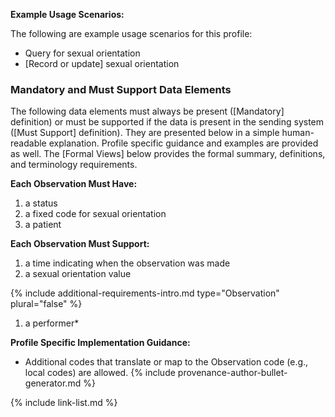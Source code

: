 
**Example Usage Scenarios:**

The following are example usage scenarios for this profile:

- Query for sexual orientation
- [Record or update] sexual orientation

### Mandatory and Must Support Data Elements

The following data elements must always be present ([Mandatory] definition) or must be supported if the data is present in the sending system ([Must Support] definition). They are presented below in a simple human-readable explanation. Profile specific guidance and examples are provided as well. The [Formal Views] below provides the formal summary, definitions, and terminology requirements.  

**Each Observation Must Have:**

1. a status
1. a fixed code for sexual orientation
1. a patient


**Each Observation Must Support:**

1. a time indicating when the observation was made
2. a sexual orientation value

<div class="bg-success" markdown="1">

{% include additional-requirements-intro.md type="Observation" plural="false" %}

1. a performer*
</div><!-- new-content -->

**Profile Specific Implementation Guidance:**

* Additional codes that translate or map to the Observation code (e.g., local codes) are allowed.
{% include provenance-author-bullet-generator.md %}

{% include link-list.md %}
